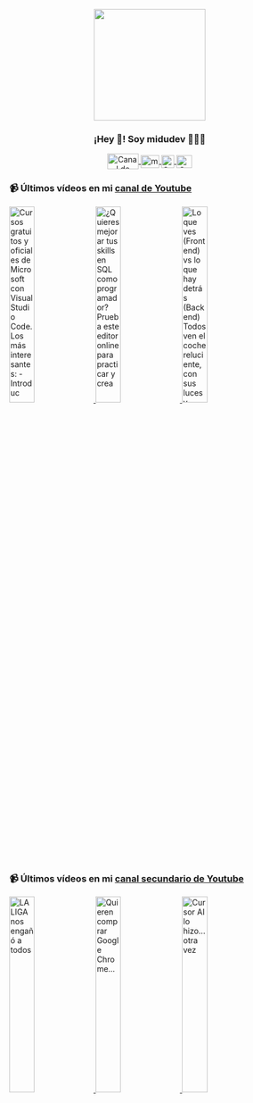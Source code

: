 <p align="center" width="300">
   <img align="center" width="200" src="https://user-images.githubusercontent.com/1561955/106762302-fda9de00-6635-11eb-99be-3ef744e60c0e.png" />
   <h3 align="center">¡Hey 👋! Soy midudev 👨🏻‍💻</h3>
</p>

<p align="center">
   <a href="https://twitch.tv/midudev" target="blank">
    <img align="center" src="https://upload.wikimedia.org/wikipedia/commons/c/ce/Twitch_logo_2019.svg" alt="Canal de Twitch de midudev" height="28px" width="56px" />
  </a>
  <span style="width: 8px;"> </span>
   <a href="https://youtube.com/midudev" target="blank">
    <img align="center" src="https://upload.wikimedia.org/wikipedia/commons/0/09/YouTube_full-color_icon_%282017%29.svg" alt="midudev" height="23px" width="33px" />
  </a>
  <span style="width: 8px;"> </span>
  <a href="https://instagram.com/midu.dev" target="blank">
    <img align="center" src="https://upload.wikimedia.org/wikipedia/commons/e/e7/Instagram_logo_2016.svg" alt="Canal de Instagram de midu.dev" height="23px" width="23px" />
  </a>
  <span style="width: 8px;"> </span>
  <a href="https://twitter.com/midudev" target="blank">
    <img align="center" src="https://upload.wikimedia.org/wikipedia/commons/thumb/6/6f/Logo_of_Twitter.svg/2491px-Logo_of_Twitter.svg.png" alt="Canal de Twitter de midudev" height="23px" width="28px" />
  </a>
</p>

### 📹 Últimos vídeos en mi [canal de Youtube](https://youtube.com/midudev?sub_confirmation=1)

<a href='https://youtu.be/gSeyFuFfp_g' target='_blank'>
  <img width='30%' src='https://img.youtube.com/vi/gSeyFuFfp_g/mqdefault.jpg' alt='Cursos gratuitos y oficiales de Microsoft con Visual Studio Code.  Los más interesantes:  - Introduc' />
</a>
<a href='https://youtu.be/kbsy25lXBeI' target='_blank'>
  <img width='30%' src='https://img.youtube.com/vi/kbsy25lXBeI/mqdefault.jpg' alt='¿Quieres mejorar tus skills en SQL como programador? Prueba este editor online para practicar y crea' />
</a>
<a href='https://youtu.be/zok0-1_lEfA' target='_blank'>
  <img width='30%' src='https://img.youtube.com/vi/zok0-1_lEfA/mqdefault.jpg' alt='Lo que ves (Frontend) vs lo que hay detrás (Backend)  Todos ven el coche reluciente, con sus luces y' />
</a>

### 📹 Últimos vídeos en mi [canal secundario de Youtube](https://youtube.com/midulive?sub_confirmation=1)

<a href='https://youtu.be/PJp-VAr6IIo' target='_blank'>
  <img width='30%' src='https://img.youtube.com/vi/PJp-VAr6IIo/mqdefault.jpg' alt='LALIGA nos engañó a todos' />
</a>
<a href='https://youtu.be/0hylA2hH5tI' target='_blank'>
  <img width='30%' src='https://img.youtube.com/vi/0hylA2hH5tI/mqdefault.jpg' alt='Quieren comprar Google Chrome...' />
</a>
<a href='https://youtu.be/savFFyjJECg' target='_blank'>
  <img width='30%' src='https://img.youtube.com/vi/savFFyjJECg/mqdefault.jpg' alt='Cursor AI lo hizo... otra vez' />
</a>